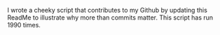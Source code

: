 I wrote a cheeky script that contributes to my Github by updating this ReadMe to illustrate why more than commits matter. This script has run 1990 times.